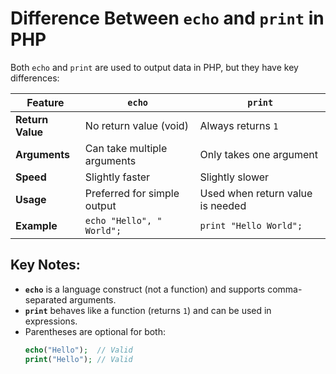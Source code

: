 # Difference Between `echo` and `print` in PHP

Both `echo` and `print` are used to output data in PHP, but they have key differences:

| Feature          | `echo`                          | `print`                        |
|------------------|---------------------------------|--------------------------------|
| **Return Value** | No return value (void)          | Always returns `1`             |
| **Arguments**    | Can take multiple arguments     | Only takes one argument        |
| **Speed**        | Slightly faster                 | Slightly slower                |
| **Usage**        | Preferred for simple output     | Used when return value is needed |
| **Example**      | `echo "Hello", " World";`       | `print "Hello World";`         |

## Key Notes:
- **`echo`** is a language construct (not a function) and supports comma-separated arguments.
- **`print`** behaves like a function (returns `1`) and can be used in expressions.
- Parentheses are optional for both:
  ```php
  echo("Hello");  // Valid
  print("Hello"); // Valid
